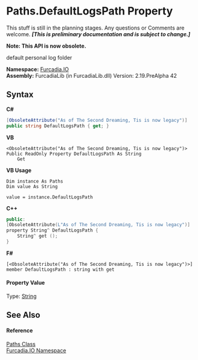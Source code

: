 # Paths.DefaultLogsPath Property 
This stuff is still in the planning stages. Any questions or Comments are welcome. _**\[This is preliminary documentation and is subject to change.\]**_

**Note: This API is now obsolete.**

default personal log folder

**Namespace:**&nbsp;<a href="N_Furcadia_IO">Furcadia.IO</a><br />**Assembly:**&nbsp;FurcadiaLib (in FurcadiaLib.dll) Version: 2.19.PreAlpha 42

## Syntax

**C#**<br />
``` C#
[ObsoleteAttribute("As of The Second Dreaming, Tis is now legacy")]
public string DefaultLogsPath { get; }
```

**VB**<br />
``` VB
<ObsoleteAttribute("As of The Second Dreaming, Tis is now legacy")>
Public ReadOnly Property DefaultLogsPath As String
	Get
```

**VB Usage**<br />
``` VB Usage
Dim instance As Paths
Dim value As String

value = instance.DefaultLogsPath

```

**C++**<br />
``` C++
public:
[ObsoleteAttribute(L"As of The Second Dreaming, Tis is now legacy")]
property String^ DefaultLogsPath {
	String^ get ();
}
```

**F#**<br />
``` F#
[<ObsoleteAttribute("As of The Second Dreaming, Tis is now legacy")>]
member DefaultLogsPath : string with get

```


#### Property Value
Type: <a href="http://msdn2.microsoft.com/en-us/library/s1wwdcbf" target="_blank">String</a>

## See Also


#### Reference
<a href="T_Furcadia_IO_Paths">Paths Class</a><br /><a href="N_Furcadia_IO">Furcadia.IO Namespace</a><br />
